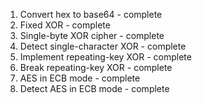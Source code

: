 1.  Convert hex to base64 - complete
2.  Fixed XOR - complete
3.  Single-byte XOR cipher - complete
4.  Detect single-character XOR - complete
5.  Implement repeating-key XOR - complete
6.  Break repeating-key XOR - complete
7.  AES in ECB mode - complete
8.  Detect AES in ECB mode - complete